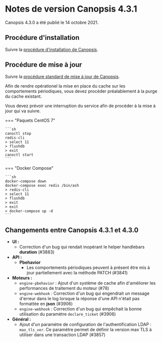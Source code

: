 # Notes de version Canopsis 4.3.1

Canopsis 4.3.0 a été publié le 14 octobre 2021.

## Procédure d'installation

Suivre la [procédure d'installation de Canopsis](../guide-administration/installation/index.md).

## Procédure de mise à jour

Suivre la [procédure standard de mise à jour de Canopsis](../guide-administration/mise-a-jour/index.md).

Afin de rendre opérationel la mise en place du cache sur les comportements périodiques, vous devez procéder préalablement à la purge du cache existant.

Vous devez prévoir une interruption du service afin de procéder à la mise à jour qui va suivre.

=== "Paquets CentOS 7"

    ```sh
    canoctl stop
    redis-cli
    > select 11
    > flushdb
    > exit
    canoctl start
    ```

=== "Docker Compose"

    ```sh
    docker-compose down
    docker-compose exec redis /bin/ash
    > redis-cli
    > select 11
    > flushdb
    > exit
    > exit
    > docker-compose up -d
    ```

## Changements entre Canopsis 4.3.1 et 4.3.0


*  **UI :**
    * Correction d'un bug qui rendait inopérant le helper handlebars **duration** (#3883)
*  **API :**
    * **Pbehavior**
        * Les comportements périodiques peuvent à présent être mis à jour partiellement avec la méthode PATCH (#3841)
*  **Moteurs :**
    * `engine-pbehavior` : Ajout d'un système de cache afin d'améliorer les performances de traitement du moteur (#78)
    * `engine-webhook` : Correction d'un bug qui engendrait un message d'erreur dans le log lorsque la réponse d'une API n'était pas formattée en **json** (#3906)
    * `engine-webhook` : Correction d'un bug qui empêchait la bonne utilisation du paramètre `declare_ticket` (#3906)
*  **Général :**
    * Ajout d'un paramètre de configuration de l'authentification LDAP : `max_tls_ver`. Ce paramètre permet de définir la version max TLS à utiliser dans une transaction LDAP (#3857)
